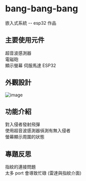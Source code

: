 # bang-bang-bang
嵌入式系統 -- esp32 作品  
  
## 主要使用元件  
超音波感測器  
電磁砲  
顯示螢幕
伺服馬達
ESP32

## 外觀設計
![image](https://user-images.githubusercontent.com/75650097/215958316-282abc61-0d63-48fc-a108-6aba74e01a2f.png)  

## 功能介紹  
對入侵者發射飛彈  
使用超音波感測器偵測有無入侵者  
螢幕顯示周圍的狀態  

## 專題反思
指紋的連接問題  
太多 port 會導致忙碌 (雷達與指紋介面)  


